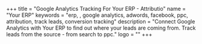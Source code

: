 +++
title = "Google Analytics Tracking For Your ERP - Attributio"
name = "Your ERP"
keywords = "erp, , google analytics, adwords, facebook, ppc, attribution, track leads, conversion tracking"
description = "Connect Google Analytics with Your ERP to find out where your leads are coming from. Track leads from the source - from search to ppc."
logo = ""
+++

